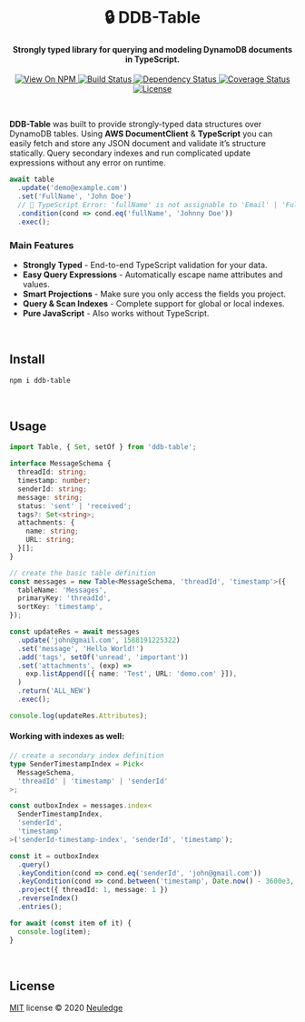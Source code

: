 <h1 align="center" style="text-align:center">🔒 DDB-Table</h1>

<h4 align="center">Strongly typed library for querying and modeling DynamoDB documents in TypeScript.</h4>

<p align="center">
  <a href="https://www.npmjs.org/package/ddb-table">
    <img src="http://img.shields.io/npm/v/ddb-table.svg" alt="View On NPM">
  </a>
  <a href="https://travis-ci.org/neuledge/ddb-table">
    <img src="https://travis-ci.org/neuledge/ddb-table.svg?branch=master" alt="Build Status">
  </a>
  <a href="https://depfu.com/github/neuledge/ddb-table?project_id=13055">
    <img src="https://badges.depfu.com/badges/c06bc1e007e8b7f804d8563a56bb2ced/overview.svg" alt="Dependency Status">
  </a>
  <a href="https://coveralls.io/github/neuledge/ddb-table?branch=master">
    <img src="https://coveralls.io/repos/github/neuledge/ddb-table/badge.svg?branch=master"
      alt="Coverage Status" />
  </a>
  <a href="LICENSE">
    <img src="https://img.shields.io/npm/l/ddb-table.svg" alt="License">
  </a>
</p>
<br>

**DDB-Table** was built to provide strongly-typed data structures over DynamoDB tables. Using **AWS
DocumentClient** & **TypeScript** you can easily fetch and store any JSON document and validate it’s
structure statically. Query secondary indexes and run complicated update expressions without any
error on runtime.

```ts
await table
  .update('demo@example.com')
  .set('FullName', 'John Doe')
  // 🚨 TypeScript Error: 'fullName' is not assignable to 'Email' | 'FullName'
  .condition(cond => cond.eq('fullName', 'Johnny Doe'))
  .exec();
```

### Main Features

- **Strongly Typed** - End-to-end TypeScript validation for your data.
- **Easy Query Expressions** - Automatically escape name attributes and values.
- **Smart Projections** - Make sure you only access the fields you project.
- **Query & Scan Indexes** - Complete support for global or local indexes.
- **Pure JavaScript** - Also works without TypeScript.

<br>

## Install

```bash
npm i ddb-table
```

<br>

## Usage

```ts
import Table, { Set, setOf } from 'ddb-table';

interface MessageSchema {
  threadId: string;
  timestamp: number;
  senderId: string;
  message: string;
  status: 'sent' | 'received';
  tags?: Set<string>;
  attachments: {
    name: string;
    URL: string;
  }[];
}

// create the basic table definition
const messages = new Table<MessageSchema, 'threadId', 'timestamp'>({
  tableName: 'Messages',
  primaryKey: 'threadId',
  sortKey: 'timestamp',
});

const updateRes = await messages
  .update('john@gmail.com', 1588191225322)
  .set('message', 'Hello World!')
  .add('tags', setOf('unread', 'important'))
  .set('attachments', (exp) =>
    exp.listAppend([{ name: 'Test', URL: 'demo.com' }]),
  )
  .return('ALL_NEW')
  .exec(); 

console.log(updateRes.Attributes);
```

#### Working with indexes as well:

```ts
// create a secondary index definition
type SenderTimestampIndex = Pick<
  MessageSchema,
  'threadId' | 'timestamp' | 'senderId'
>;

const outboxIndex = messages.index<
  SenderTimestampIndex,
  'senderId',
  'timestamp'
>('senderId-timestamp-index', 'senderId', 'timestamp');

const it = outboxIndex
  .query()
  .keyCondition(cond => cond.eq('senderId', 'john@gmail.com'))
  .keyCondition(cond => cond.between('timestamp', Date.now() - 3600e3, Date.now()))
  .project({ threadId: 1, message: 1 })
  .reverseIndex()
  .entries();

for await (const item of it) {
  console.log(item);
}
```

<br>

## License

[MIT](LICENSE) license &copy; 2020 [Neuledge](https://neuledge.com)
